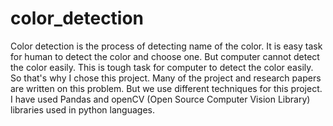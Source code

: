 # color_detection

Color  detection  is  the  process  of detecting  name  of  the color.  It is easy  task for human  to detect  the color  and choose  one. But computer  cannot  detect  the  color  easily.  This  is tough  task  for  computer  to  detect the  color  easily. So that's   why  I chose this project. Many of  the project  and  research  papers  are  written  on  this problem.  But  we  use  different  techniques  for  this project. I have used Pandas  and  openCV (Open  Source  Computer  Vision Library) libraries  used  in python  languages.

